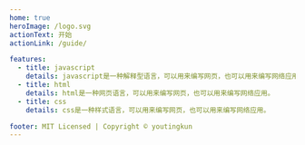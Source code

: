 ```yaml
---
home: true
heroImage: /logo.svg
actionText: 开始
actionLink: /guide/

features:
  - title: javascript
    details: javascript是一种解释型语言，可以用来编写网页，也可以用来编写网络应用。
  - title: html
    details: html是一种网页语言，可以用来编写网页，也可以用来编写网络应用。
  - title: css
    details: css是一种样式语言，可以用来编写网页，也可以用来编写网络应用。

footer: MIT Licensed | Copyright © youtingkun
---
```

